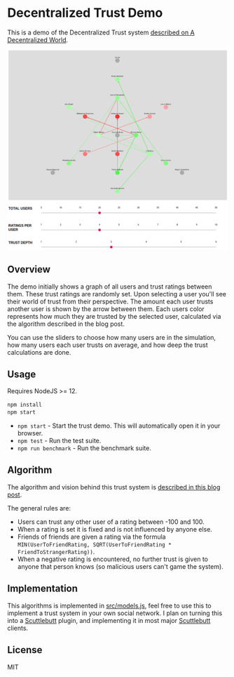 # Decentralized Trust Demo

This is a demo of the Decentralized Trust system [described on A Decentralized World](https://adecentralizedworld.com).

![trust demo image](trust-demo.png)

## Overview

The demo initially shows a graph of all users and trust ratings between
them. These trust ratings are randomly set. Upon selecting a user you'll
see their world of trust from their perspective. The amount each user trusts
another user is shown by the arrow between them. Each users color represents
how much they are trusted by the selected user, calculated via the algorithm
described in the blog post.

You can use the sliders to choose how many users are in the simulation, how many users each user trusts on average, and how deep the trust calculations are done.

## Usage

Requires NodeJS >= 12.

```sh
npm install
npm start
```

- `npm start` - Start the trust demo. This will automatically open it in your browser.
- `npm test` - Run the test suite.
- `npm run benchmark` - Run the benchmark suite.

## Algorithm

The algorithm and vision behind this trust system is [described in this blog post](https://adecentralizedworld.com).

The general rules are:

- Users can trust any other user of a rating between -100 and 100.
- When a rating is set it is fixed and is not influenced by anyone else.
- Friends of friends are given a rating via the formula `MIN(UserToFriendRating, SQRT(UserToFriendRating * FriendToStrangerRating))`.
- When a negative rating is encountered, no further trust is given to anyone that person knows (so malicious users can't game the system).

## Implementation

This algorithms is implemented in [src/models.js](src/models.js), feel free to use this to implement a trust system in your own social network.
I plan on turning this into a [Scuttlebutt] plugin, and implementing it in most major [Scuttlebutt] clients.

[Scuttlebutt]: https://scuttlebutt.nz

## License

MIT